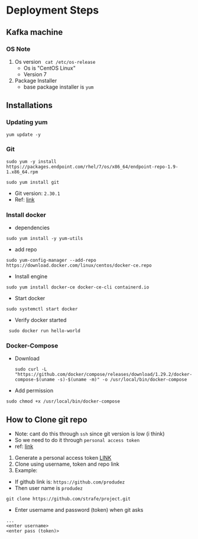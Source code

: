 # Deployment Steps

## Kafka machine

### OS Note

1. Os version ` cat /etc/os-release`
    - Os is "CentOS Linux"
    - Version 7
2. Package Installer
    - base package installer is `yum`

## Installations

### Updating yum
```
yum update -y
```

### Git
```
sudo yum -y install https://packages.endpoint.com/rhel/7/os/x86_64/endpoint-repo-1.9-1.x86_64.rpm

sudo yum install git
```
- Git version: `2.30.1`
- Ref: [link](https://computingforgeeks.com/how-to-install-latest-version-of-git-git-2-x-on-centos-7/)


### Install docker

- dependencies
```
sudo yum install -y yum-utils
```
- add repo
```
sudo yum-config-manager --add-repo https://download.docker.com/linux/centos/docker-ce.repo
```
- Install engine
```
sudo yum install docker-ce docker-ce-cli containerd.io
```
- Start docker
```
sudo systemctl start docker
```
- Verify docker started

```
 sudo docker run hello-world
```

### Docker-Compose
- Download
  ```
  sudo curl -L "https://github.com/docker/compose/releases/download/1.29.2/docker-compose-$(uname -s)-$(uname -m)" -o /usr/local/bin/docker-compose
  ```
- Add permission
```
sudo chmod +x /usr/local/bin/docker-compose
```
## How to Clone git repo
- Note: cant do this through `ssh` since git version is low (i think)
- So we need to do it through `personal access token`
- ref: [link](https://github.community/t/clone-private-repo/1371/2)

1. Generate a personal access token
[LINK](https://docs.github.com/en/authentication/keeping-your-account-and-data-secure/creating-a-personal-access-token)
2. Clone using username, token and repo link
3. Example:
- If github link is: `https://github.com/produdez`
- Then user name is `produdez`

```
git clone https://github.com/strafe/project.git
```
- Enter username and password (token) when git asks
```
...
<enter username>
<enter pass (token)>
```
